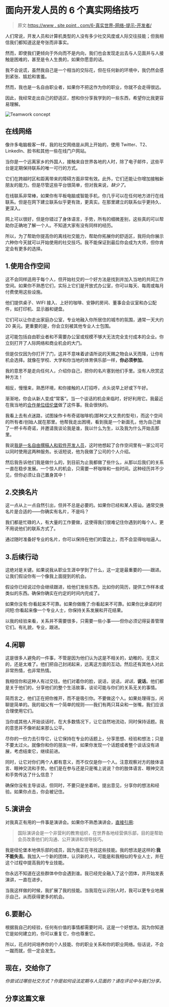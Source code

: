 # 面向开发人员的 6 个真实网络技巧

> 原文:[https://www . site point . com/6-真实世界-网络-提示-开发者/](https://www.sitepoint.com/6-real-world-networking-tips-developers/)

人们常说，开发人员和计算机类型的人没有多少社交风度或人际交往技能；但我相信我们都知道这是夸张而非事实。

然而，即使我们更倾向于外向而不是内向，我们也会发现走出去与人见面并与人接触是困难的，甚至是令人生畏的，如果你愿意的话。

我不会说谎，虽然我自己是一个相当的交际花，但在任何新的环境中，我仍然会感到紧张、尴尬和害羞。

然而，我也是一名自由职业者，如果你不把这作为你的职业，你就不会走得很远。

因此，我经常走出自己的舒适区，想和你分享我学到的一些东西，希望你比我更容易理解。

![Teamwork concept](../Images/58220f690f538b4ab7b5577c47f1f3e8.png)

## 在线网络

像许多电脑极客一样，我的社交网络是从网上开始的，使用 Twitter、T2、LinkedIn、脸书和其他一些在线门户网站。

当你是一个远离家乡的外国人，接触来自世界各地的人时，除了电子邮件，这些平台是定期保持联系的唯一可行的方式。

它们在跨越时区和距离带来的障碍方面非常有效。此外，它们还能让你增加接触新朋友的能力。但是尽管这些平台很简单，但对我来说，*缺少了*。

在线联系非常棒，如果你有平板电脑或智能手机，你几乎可以在任何地方进行在线联系。但是在网下建立联系似乎更有效，更真实。在那里建立的联系似乎更持久、更深入。

网上可以很好，但是你错过了身体语言，手势，所有的细微差别，这些真的可以帮助你正确地了解一个人。不知道大家有没有同样的经历。

所以，为了帮助你提高你的离线社交能力，帮助你拓展你的舒适区，我将向你展示六种你今天就可以开始使用的社交技巧。我不能保证到最后你会成为大师，但你肯定会有更多的选择。

## 1.使用合作空间

这不会同样适用于每个人，但开始社交的一个好方法是找到并加入当地的共同工作空间。如果你不熟悉它们，实际上它们是开放式办公室，你可以每天、每周或每月付费使用这些设施。

他们提供桌子、WIFI 接入、上好的咖啡、安静的房间、董事会会议室和办公配件，如打印机、显示器和键盘。

它们可以让你走出家庭办公室，专业地融入你所居住的城市的氛围，通常一天大约 20 美元。更重要的是，你会立刻被其他专业人士包围。

这可能包括自由职业者和不需要办公室或规模不够大无法完全支付成本的企业。你立刻打开了人际网络和商业机会的大门。

但是仅仅因为你打开了门，这并不意味着谚语所说的天赐之物会从天而降，让你有机会选择。就像在学校、大学和你当地的体育俱乐部一样，**你必须参加**。

我的意思不是走向任何人，介绍你自己，把你的名片塞到他们手里。没有人欣赏这种方法！

相反，慢慢来，熟悉环境，和你接触的人打招呼，点头说早上好或下午好。

渐渐地，你会从新人变成“常客”。当一个谈话的机会来临时，好好利用它。我最近在我当地的[合作单位纽伦堡](http://www.coworking-nuernberg.de)做了这件事。我会很快的。

我看上去有点迷路，试图操作卡布奇诺咖啡机(那种又大又贵的型号)，而这个空间的所有者/创始人就在那里。他帮我走出困境，看到我是一个新面孔，他为自己做了一杯卡布奇诺，并邀请我谈论我是谁，我以什么为生，以及我为什么开始去那里。

我说[我是一名自由撰稿人和软件开发人员](http://www.matthewsetter.com/services/)，这时他想起了合作空间里有一家公司可以同时使用这两种服务。长话短说，他为我做了公司的个人介绍。

然后我告诉他们我是做什么的，到目前为止我都做了些什么，从那以后我们的关系一直在稳步发展。一个惊人的机会，只需要一杯咖啡和一些时间。这种经历并不少见，但你必须让自己置身其中！

## 2.交换名片

这一点从上一点自然引出，但并不总是必要的。如果你已经和某人搭讪，通常交换名片是合适的——你确实有名片，不是吗？

我们都是忙碌的人，有大量的工作要做，这使得我们很难记住你遇到的每个人，更不用说他们的联系方式了。

通过随时准备好专业的名片，你可以保持在他们的雷达上，而不会显得咄咄逼人。

## 3.后续行动

这绝对是关键。如果说我从职业生涯中学到了什么，这一定是最重要的——跟进。让我们假设你有一个像我上面提到的机会。

假设你已经说过你会继续跟进，给他们发些东西，比如你的简历，提供工作样本或类似的东西。确保你确实在约定的时间内完成了。

如果你没有:你看起来不可靠。如果你做晚了:你看起来不可靠。如果你比承诺的时间短:你看起来像一个专业人士，你保持关系发展和开花结果。

以我的经验来看，关系并不需要很多，只需要一些小事——但你必须记得妥善管理它们。有礼貌，专业，跟进。

## 4.闲聊

这是很多人避免的一件事，不管是因为他们认为这是不相关的，幼稚的，无意义的，还是太难了。他们把自己封闭起来，远离这方面的互动。然后还有其他人对此非常热情，也非常热情。

我相信你和这种人有过交往。他们对着你的脸，说话，说话，*说话*，**说话**。他们都是关于他们的，分享他们的整个生活故事，谈论可能与你们的关系无关的事情。

简而言之，他们正在把你推开，而不是吸引你。不要做这个人。如果处理得当，闲聊是简单的。我的祖父有一个简单的规则——我们有两只耳朵和一张嘴，我们应该合理使用它们。

当你或其他人开始谈话时，在大多数情况下，让它自然地流动，同时保持话题。我的意思并不像听起来那么公平。

尽你的一份力去引导它，让它保持在专业的话题上，分享思想、经验和想法；只是不要太过火。就像你和你的朋友一样，如果你发现一个话题或者整个谈话没有进展，考虑结束它，继续前进。

同时，让它对你们两个人都有意义，而不仅仅是你一个人。注意观察对方的肢体语言、眼神交流和手势。他们是在参与还是只是嘴上说说？你的肢体语言、眼神交流和手势传达了什么信息？

确保你没有主导谈话，但同时，不要只是坐着听。提出意见，分享你的想法和经验。如果你点击，你会被记住。

## 5.演讲会

对我真正有用的一件事是演讲会。如果你不熟悉演讲会，[直接引用](http://en.wikipedia.org/wiki/Toastmasters_International):

> 国际演讲会是一个非营利的教育组织，在世界各地经营俱乐部，目的是帮助会员改善他们的沟通、公开演讲和领导技巧。

我是纽伦堡本地俱乐部的成员，因为我正在寻找这些技能。我的想法是这样的:**我不能失去**。我加入一个新的团体，认识新的人，可能是和我相似的专业人士，并在这个过程中提高我的专业技能。

你永远不知道在这些群体中你会遇到谁。我已经完全融入了这个团体，并开始发表演讲，一直在进步。

当我这样做的时候，我扩展了我的技能。当我现在认识别人时，我可以更专业地展示自己，从而获得更多的机会。

## 6.要耐心

根据我自己的经验，任何有价值的事情都需要时间，这是一个好想法。因为你知道它是如何建立的，你可以重复它，你也尊重它。

所以，花点时间培养你的个人技能、你的职业关系和你的职业网络。俗话说，不会一蹴而就，但一定会发生。

## 现在，交给你了

*你尝试过哪些社交方式？你是如何设法定期与人见面的？请在评论中与我们分享。*

## 分享这篇文章